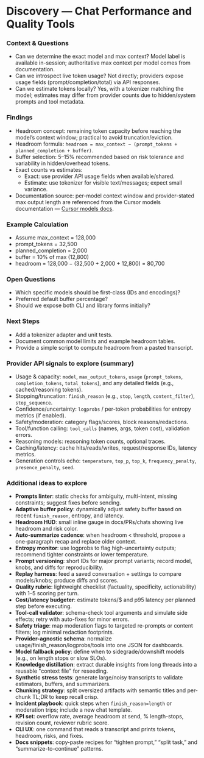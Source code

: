 # Discovery — Chat Performance and Quality Tools

### Context & Questions

- Can we determine the exact model and max context? Model label is available in-session; authoritative max context per model comes from documentation.
- Can we introspect live token usage? Not directly; providers expose usage fields (prompt/completion/total) via API responses.
- Can we estimate tokens locally? Yes, with a tokenizer matching the model; estimates may differ from provider counts due to hidden/system prompts and tool metadata.

### Findings

- Headroom concept: remaining token capacity before reaching the model’s context window; practical to avoid truncation/eviction.
- Headroom formula: `headroom = max_context − (prompt_tokens + planned_completion + buffer)`.
- Buffer selection: 5–15% recommended based on risk tolerance and variability in hidden/overhead tokens.
- Exact counts vs estimates:
  - Exact: use provider API usage fields when available/shared.
  - Estimate: use tokenizer for visible text/messages; expect small variance.
- Documentation source: per-model context window and provider-stated max output length are referenced from the Cursor models documentation — [Cursor models docs](https://cursor.com/docs/models).

### Example Calculation

- Assume max_context = 128,000
- prompt_tokens = 32,500
- planned_completion = 2,000
- buffer = 10% of max (12,800)
- headroom = 128,000 − (32,500 + 2,000 + 12,800) = 80,700

### Open Questions

- Which specific models should be first-class (IDs and encodings)?
- Preferred default buffer percentage?
- Should we expose both CLI and library forms initially?

### Next Steps

- Add a tokenizer adapter and unit tests.
- Document common model limits and example headroom tables.
- Provide a simple script to compute headroom from a pasted transcript.

### Provider API signals to explore (summary)

- Usage & capacity: `model`, `max_output_tokens`, `usage` (`prompt_tokens`, `completion_tokens`, `total_tokens`), and any detailed fields (e.g., cached/reasoning tokens).
- Stopping/truncation: `finish_reason` (e.g., `stop`, `length`, `content_filter`), `stop_sequence`.
- Confidence/uncertainty: `logprobs` / per-token probabilities for entropy metrics (if enabled).
- Safety/moderation: category flags/scores, block reasons/redactions.
- Tool/function calling: `tool_calls` (names, args, token cost), validation errors.
- Reasoning models: reasoning token counts, optional traces.
- Caching/latency: cache hits/reads/writes, request/response IDs, latency metrics.
- Generation controls echo: `temperature`, `top_p`, `top_k`, `frequency_penalty`, `presence_penalty`, `seed`.

### Additional ideas to explore

- **Prompts linter**: static checks for ambiguity, multi-intent, missing constraints; suggest fixes before sending.
- **Adaptive buffer policy**: dynamically adjust safety buffer based on recent `finish_reason`, entropy, and latency.
- **Headroom HUD**: small inline gauge in docs/PRs/chats showing live headroom and risk color.
- **Auto-summarize cadence**: when headroom < threshold, propose a one-paragraph recap and replace older context.
- **Entropy monitor**: use logprobs to flag high-uncertainty outputs; recommend tighter constraints or lower temperature.
- **Prompt versioning**: short IDs for major prompt variants; record model, knobs, and diffs for reproducibility.
- **Replay harness**: feed a saved conversation + settings to compare models/knobs; produce diffs and scores.
- **Quality rubric**: lightweight checklist (factuality, specificity, actionability) with 1–5 scoring per turn.
- **Cost/latency budgeter**: estimate tokens/$ and p95 latency per planned step before executing.
- **Tool-call validator**: schema-check tool arguments and simulate side effects; retry with auto-fixes for minor errors.
- **Safety triage**: map moderation flags to targeted re-prompts or content filters; log minimal redaction footprints.
- **Provider-agnostic schema**: normalize usage/finish_reason/logprobs/tools into one JSON for dashboards.
- **Model fallback policy**: define when to sidegrade/downshift models (e.g., on length stops or slow SLOs).
- **Knowledge distillation**: extract durable insights from long threads into a reusable "context file" for reseeding.
- **Synthetic stress tests**: generate large/noisy transcripts to validate estimators, buffers, and summarizers.
- **Chunking strategy**: split oversized artifacts with semantic titles and per-chunk TL;DR to keep recall crisp.
- **Incident playbook**: quick steps when `finish_reason=length` or moderation trips; include a new chat template.
- **KPI set**: overflow rate, average headroom at send, % length-stops, revision count, reviewer rubric score.
- **CLI UX**: one command that reads a transcript and prints tokens, headroom, risks, and fixes.
- **Docs snippets**: copy‑paste recipes for “tighten prompt,” “split task,” and “summarize-to-continue” patterns.
